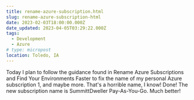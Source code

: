 ```yaml
---
title: rename-azure-subscription.html
slug: rename-azure-subscription-html
date: 2023-02-03T18:00:00.000Z
date_updated: 2023-04-05T03:29:22.000Z
tags: 
  - Development
  - Azure
# type: micropost
location: Toledo, IA
---
```


Today I plan to follow the guidance found in Rename Azure Subscriptions and Find Your Environments Faster to fix the name of my personal Azure subscription 1, and maybe more. That's a horrible name, I know! Done! The new subscription name is SummittDweller Pay-As-You-Go. Much better!

